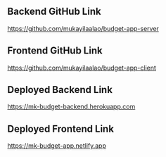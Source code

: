 ## Backend GitHub Link
https://github.com/mukayilaalao/budget-app-server

## Frontend GitHub Link
https://github.com/mukayilaalao/budget-app-client

## Deployed Backend Link
https://mk-budget-backend.herokuapp.com

## Deployed Frontend Link
https://mk-budget-app.netlify.app